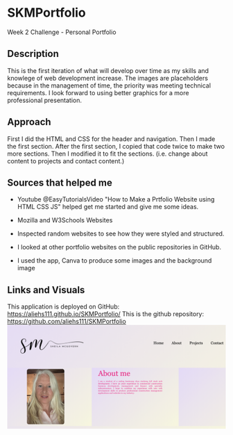 # SKMPortfolio
Week 2 Challenge - Personal Portfolio
## Description
This is the first iteration of what will develop over time as my skills and knowlege of web development increase.
The images are placeholders because in the management of time, the priority was meeting technical requirements.  I look forward to using better graphics for a more professional presentation.
## Approach
First I did the HTML and CSS for the header and navigation.  Then I made the first section.  After the first section, I copied that code twice to make two more sections. Then I modified it to fit the sections.  (i.e. change about content to projects and contact content.)
## Sources that helped me

 - Youtube @EasyTutorialsVideo "How to Make a Prtfolio Website using HTML CSS JS" helped get me started and give me some ideas.

  - Mozilla and W3Schools Websites

  - Inspected random websites to see how they were styled and structured.

   - I looked at other portfolio websites on the public repositories in GitHub.

   - I used the app, Canva to produce some images and the background image

## Links and Visuals
This application is deployed on GitHub: https://aliehs111.github.io/SKMPortfolio/
This is the github repository: https://github.com/aliehs111/SKMPortfolio
![Alt Text](/assets/images/Screenshot%202023-09-10%20at%2010.45.53%20AM.png)
 



    
